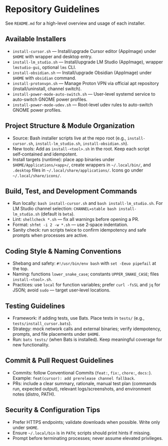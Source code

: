 # Repository Guidelines

See `README.md` for a high-level overview and usage of each installer.

## Available Installers
- `install-cursor.sh` — Install/upgrade Cursor editor (AppImage) under `$HOME` with wrapper and desktop entry.
- `install-lm_studio.sh` — Install/upgrade LM Studio (AppImage), wrapper `lmstudio-gui`, optional `lms` CLI.
- `install-obsidian.sh` — Install/upgrade Obsidian (AppImage) under `$HOME` with `obsidian` command.
- `install-protonvpn.sh` — Manage Proton VPN via official apt repository (install/uninstall, channel switch).
- `install-power-mode-auto-switch.sh` — User-level systemd service to auto-switch GNOME power profiles.
- `install-power-mode-udev.sh` — Root-level udev rules to auto-switch GNOME power profiles.

## Project Structure & Module Organization
- Source: Bash installer scripts live at the repo root (e.g., `install-cursor.sh`, `install-lm_studio.sh`, `install-obsidian.sh`).
- New tools: Add as `install-<tool>.sh` in the root. Keep each script self‑contained and idempotent.
- Install targets (runtime): place app binaries under `$HOME/Applications/<app>/`, create wrappers in `~/.local/bin/`, and `.desktop` files in `~/.local/share/applications/`. Icons go under `~/.local/share/icons/`.

## Build, Test, and Development Commands
- Run locally: `bash install-cursor.sh` and `bash install-lm_studio.sh`. For LM Studio channel selection: `CHANNEL=stable bash install-lm_studio.sh` (default is `beta`).
- Lint: `shellcheck *.sh` — fix all warnings before opening a PR.
- Format: `shfmt -i 2 -w *.sh` — use 2‑space indentation.
- Sanity check: run scripts twice to confirm idempotency and safe prompts when processes are active.

## Coding Style & Naming Conventions
- Shebang and safety: `#!/usr/bin/env bash` with `set -Eeuo pipefail` at the top.
- Naming: functions `lower_snake_case`; constants `UPPER_SNAKE_CASE`; files `install-<tool>.sh`.
- Practices: use `local` for function variables; prefer `curl -fsSL` and `jq` for JSON; avoid `sudo` — target user‑level locations.

## Testing Guidelines
- Framework: if adding tests, use Bats. Place tests in `tests/` (e.g., `tests/install_cursor.bats`).
- Strategy: mock network calls and external binaries; verify idempotency, prompts, and file placements under `$HOME`.
- Run: `bats tests/` (when Bats is installed). Keep meaningful coverage for new functionality.

## Commit & Pull Request Guidelines
- Commits: follow Conventional Commits (`feat:`, `fix:`, `chore:`, `docs:`). Example: `feat(cursor): add prerelease channel fallback`.
- PRs: include a clear summary, rationale, manual test plan (commands run, expected output), relevant logs/screenshots, and environment notes (distro, PATH).

## Security & Configuration Tips
- Prefer HTTPS endpoints; validate downloads when possible. Write only under `$HOME`.
- Ensure `~/.local/bin` is in `PATH`; scripts should print hints if missing.
- Prompt before terminating processes; never assume elevated privileges.

